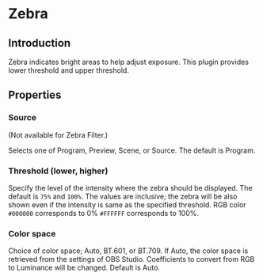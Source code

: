 # Zebra

## Introduction

Zebra indicates bright areas to help adjust exposure.
This plugin provides lower threshold and upper threshold.

## Properties

### Source
(Not available for Zebra Filter.)

Selects one of Program, Preview, Scene, or Source.
The default is Program.

### Threshold (lower, higher)

Specify the level of the intensity where the zebra should be displayed.
The default is `75%` and `100%`.
The values are inclusive; the zebra will be also shown even if the intensity is same as the specified threshold.
RGB color `#000000` corresponds to 0% `#FFFFFF` corresponds to 100%.

### Color space

Choice of color space; Auto, BT.601, or BT.709.
If Auto, the color space is retrieved from the settings of OBS Studio.
Coefficients to convert from RGB to Luminance will be changed.
Default is Auto.
